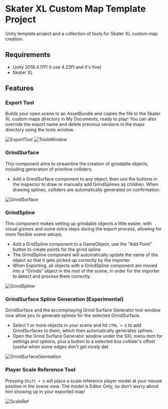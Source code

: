 # Skater XL Custom Map Template Project
Unity template project and a collection of tools for Skater XL custom map creation.

## Requirements
* Unity 2018.4.17f1 (I use 4.23f1 and it's fine)
* Skater XL

## Features
### Export Tool
Builds your open scene to an AssetBundle and copies the file to the Skater XL custom maps directory in My Documents, ready to play! You can also override the export name and delete previous versions in the maps directory using the tools window.

![ExportTool](https://i.imgur.com/XsucTZB.jpg) ![ToolsWindow](https://i.imgur.com/Aq03PLn.jpg)

### GrindSurface
This component aims to streamline the creation of grindable objects, including generation of primitive colliders. 

* Add a GrindSurface component to any object, then use the buttons in the inspector to draw or manually add GrindSplines as children. When drawing splines, colliders are automatically generated on confirmation.

![GrindSurface](https://i.imgur.com/le7mXNI.jpg)

###  GrindSpline
This component makes setting up grindable objects a little easier, with visual gizmos and some extra steps during the export process, allowing for more flexible scene setups. 

* Add a GridSpline component to a GameObject, use the "Add Point" button to create points for the grind spline
* The GrindSpline component will automatically update the name of the object so that it gets picked up correctly by the importer
* When Exporting, all objects with a GrindSpline component are moved into a "Grinds" object in the root of the scene, in order for the importer to detect and process them correctly.

![GrindSpline](https://i.imgur.com/AasBieg.jpg)

###  GrindSurface Spline Generation (Experimental)
GrindSurface and the accompnaying Grind Surface Generator tool window now allow you to generate splines for the selected GrindSurface.

* Select 1 or more objects in your scene and hit `CTRL + G` to add GrindSurfaces to them, which then automatically generates splines.
* Open the Grind Surface Generator window under the SXL menu item for settings and options, plus a button to a selected box collider's offset (useful when some edges don't get nicely det

![GrindSurfaceGenreation](https://i.imgur.com/Aa2f6hh.jpg)

### Player Scale Reference Tool
Pressing `Shift + G` will place a scale reference player model at your mouse position in the scene view. The model is Editor Only, so don't worry about him showing up in your exported map!

![ScaleRef](https://i.imgur.com/N5B9wUk.jpg)
